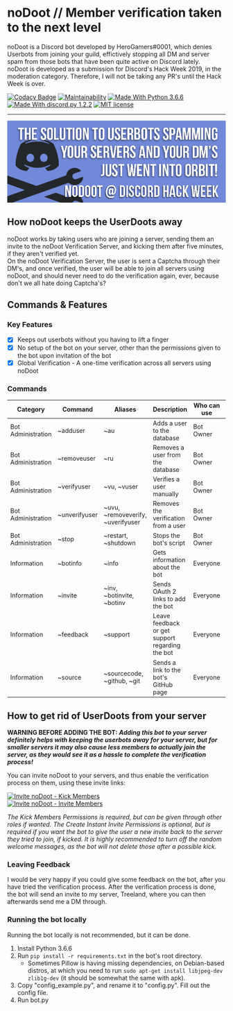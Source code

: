 # noDoot // Member verification taken to the next level
noDoot is a Discord bot developed by HeroGamers#0001, which denies Userbots from joining your guild, effictively stopping all DM and server spam from those bots that have been quite active on Discord lately.  
noDoot is developed as a submission for Discord's Hack Week 2019, in the moderation category. Therefore, I will not be taking any PR's until the Hack Week is over.

[![Codacy Badge](https://api.codacy.com/project/badge/Grade/ca53c7dfceee43ba945f58f580fcc70f)](https://www.codacy.com?utm_source=github.com&amp;utm_medium=referral&amp;utm_content=Fido2603/noDoot&amp;utm_campaign=Badge_Grade) [![Maintainability](https://api.codeclimate.com/v1/badges/71a4b807e246eb3c7da9/maintainability)](https://codeclimate.com/github/Fido2603/noDoot/maintainability) [![Made With Python 3.6.6](https://img.shields.io/badge/Python-3.6.6-blue.svg)](https://www.python.org/downloads/release/python-366/) [![Made With discord.py 1.2.2](https://img.shields.io/badge/discord.py-1.2.2-blue.svg)](https://github.com/Rapptz/discord.py) [![MIT license](https://img.shields.io/badge/License-MIT-blue.svg)](https://raw.githubusercontent.com/Fido2603/noDoot/master/LICENSE)

___

[![noDoot Banner](https://raw.githubusercontent.com/Fido2603/noDoot/master/img/nodoot-readme.png)](https://discordapp.com/oauth2/authorize?client_id=592829567660457985&scope=bot&permissions=3)
## How noDoot keeps the UserDoots away
noDoot works by taking users who are joining a server, sending them an invite to the noDoot Verification Server, and kicking them after five minutes, if they aren't verified yet.  
On the noDoot Verification Server, the user is sent a Captcha through their DM's, and once verified, the user will be able to join all servers using noDoot, and should never need to do the verification again, ever, because don't we all hate doing Captcha's?

## Commands & Features
### Key Features
-   [x] Keeps out userbots without you having to lift a finger
-   [x] No setup of the bot on your server, other than the permissions given to the bot upon invitation of the bot
-   [x] Global Verification - A one-time verification across all servers using noDoot

### Commands
| Category           | Command       | Aliases                           | Description                                     | Who can use | Usage                              |
|--------------------|---------------|-----------------------------------|-------------------------------------------------|-------------|------------------------------------|
| Bot Administration | ~adduser      | ~au                               | Adds a user to the database                     | Bot Owner   | ~adduser <User ID or Mention>      |
| Bot Administration | ~removeuser   | ~ru                               | Removes a user from the database                | Bot Owner   | ~removeuser <User ID or Mention>   |
| Bot Administration | ~verifyuser   | ~vu, ~vuser                       | Verifies a user manually                        | Bot Owner   | ~verifyuser <User ID or Mention>   |
| Bot Administration | ~unverifyuser | ~uvu, ~removeverify, ~uverifyuser | Removes the verification from a user            | Bot Owner   | ~unverifyuser <User ID or Mention> |
| Bot Administration | ~stop         | ~restart, ~shutdown               | Stops the bot's script                          | Bot Owner   | ~stop                              |
| Information        | ~botinfo      | ~info                             | Gets information about the bot                  | Everyone    | ~botinfo                           |
| Information        | ~invite       | ~inv, ~botinvite, ~botinv         | Sends OAuth 2 links to add the bot              | Everyone    | ~invite                            |
| Information        | ~feedback     | ~support                          | Leave feedback or get support regarding the bot | Everyone    | ~feedback                          |
| Information        | ~source       | ~sourcecode, ~github, ~git        | Sends a link to the bot's GitHub page           | Everyone    | ~source                            |

## How to get rid of UserDoots from your server
**WARNING BEFORE ADDING THE BOT:** ***Adding this bot to your server definitely helps with keeping the userbots away for your server, but for smaller servers it may also cause less members to actually join the server, as they would see it as a hassle to complete the verification process!***

You can invite noDoot to your servers, and thus enable the verification process on them, using these invite links:

[![Invite noDoot - Kick Members](https://img.shields.io/static/v1.svg?label=Invite%20noDoot&message=Kick%20Permissions&color=7289DA&stile=flat&logo=discord&logoColor=7289DA&labelColor=2C2F33)](https://discordapp.com/oauth2/authorize?client_id=592829567660457985&scope=bot&permissions=2)  
[![Invite noDoot - Invite Members](https://img.shields.io/static/v1.svg?label=Invite%20noDoot&message=Invite%20Permissions&color=7289DA&stile=flat&logo=discord&logoColor=7289DA&labelColor=2C2F33)](https://discordapp.com/oauth2/authorize?client_id=592829567660457985&scope=bot&permissions=3)

*The Kick Members Permissions is required, but can be given through other roles if wanted. The Create Instant Invite Permissions is optional, but is required if you want the bot to give the user a new invite back to the server they tried to join, if kicked. It is highly recommended to turn off the random welcome messages, as the bot will not delete those after a possible kick.*

### Leaving Feedback
I would be very happy if you could give some feedback on the bot, after you have tried the verification process. After the verification process is done, the bot will send an invite to my server, Treeland, where you can then afterwards send me a DM through.

### Running the bot locally
Running the bot locally is not recommended, but it can be done.  
1.  Install Python 3.6.6
2.  Run `pip install -r requirements.txt` in the bot's root directory.
    -    Sometimes Pillow is having missing dependencies, on Debian-based distros, at which you need to run `sudo apt-get install libjpeg-dev zlib1g-dev` (it should be somewhat the same with apk).
3.  Copy "config_example.py", and rename it to "config.py". Fill out the config file.
4.  Run bot.py
